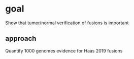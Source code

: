 # goal

Show that tumor/normal verification of fusions is important

## approach

Quantify 1000 genomes evidence for Haas 2019 fusions
